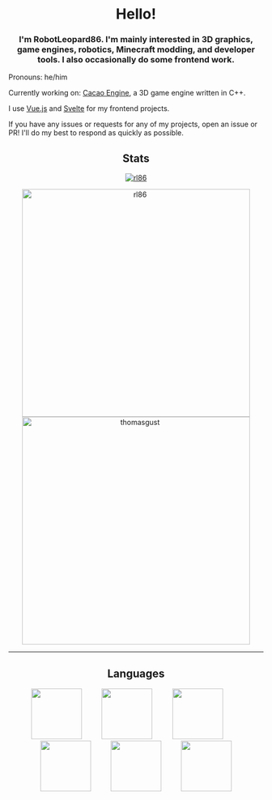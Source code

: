 <h1 align="center">Hello!</h1>
<h3 align="center">I'm RobotLeopard86. I'm mainly interested in 3D graphics, game engines, robotics, Minecraft modding, and developer tools. I also occasionally do some frontend work.</h3>

Pronouns: he/him  

Currently working on: [Cacao Engine](https://github.com/RobotLeopard86/CacaoEngine), a 3D game engine written in C++.  

I use [Vue.js](https://vuejs.org) and [Svelte](https://svelte.dev) for my frontend projects.

If you have any issues or requests for any of my projects, open an issue or PR! I'll do my best to respond as quickly as possible.

<h2 align="center">Stats</h2>
<p align="center"> <a href="https://github.com/ryo-ma/github-profile-trophy"><img src="https://github-profile-trophy.vercel.app/?username=RobotLeopard86&column=-1" alt="rl86" /></a> </p>
<p align="center"> <img src="https://github-readme-stats.vercel.app/api?username=RobotLeopard86&show_icons=true&locale=en" alt="rl86" width="450" /> <img src="https://github-readme-streak-stats.herokuapp.com/?user=ThomasGust&" alt="thomasgust" width="450" /></p>
<hr />

<h2 align="center">Languages</h2>
<p align="center"> 
  <img src="https://upload.wikimedia.org/wikipedia/commons/thumb/1/18/ISO_C%2B%2B_Logo.svg/1200px-ISO_C%2B%2B_Logo.svg.png" width="100" />
  &nbsp;&nbsp;&nbsp;&nbsp;&nbsp;&nbsp;&nbsp;&nbsp;
  <img src="https://upload.wikimedia.org/wikipedia/en/thumb/3/30/Java_programming_language_logo.svg/1200px-Java_programming_language_logo.svg.png" width="100" />
  &nbsp;&nbsp;&nbsp;&nbsp;&nbsp;&nbsp;&nbsp;&nbsp;
  <img src="https://upload.wikimedia.org/wikipedia/commons/thumb/c/c3/Python-logo-notext.svg/701px-Python-logo-notext.svg.png" width="100" />
  &nbsp;&nbsp;&nbsp;&nbsp;&nbsp;&nbsp;&nbsp;&nbsp;
  <img src="https://upload.wikimedia.org/wikipedia/commons/thumb/4/4c/Typescript_logo_2020.svg/2048px-Typescript_logo_2020.svg.png" width="100" />
  &nbsp;&nbsp;&nbsp;&nbsp;&nbsp;&nbsp;&nbsp;&nbsp;
  <img src="https://static-00.iconduck.com/assets.00/objective-c-icon-1024x1024-dj7xxf4d.png" width="100" />
  &nbsp;&nbsp;&nbsp;&nbsp;&nbsp;&nbsp;&nbsp;&nbsp;
  <img src="https://upload.wikimedia.org/wikipedia/commons/thumb/b/bd/Logo_C_sharp.svg/910px-Logo_C_sharp.svg.png" width="100" />
</p>
